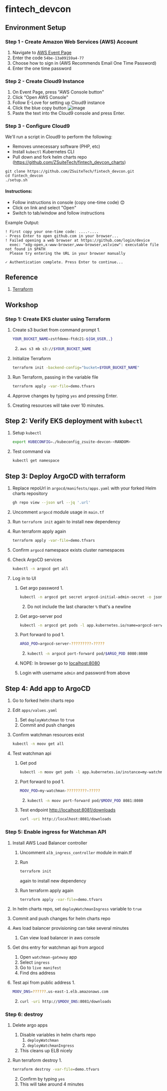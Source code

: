 # fintech_devcon

## Environment Setup

### Step 1 - Create Amazon Web Services (AWS) Account

1. Navigate to [AWS Event Page](https://dashboard.eventengine.run/login)
2. Enter the code `54be-13a09159a4-77`
3. Choose how to sign in (AWS Recommends Email One Time Password)
4. Enter the one time password

### Step 2 - Create Cloud9 Instance

1. On Event Page, press "AWS Console button"
2. Click "Open AWS Console"
3. Follow E-Love for setting up Cloud9 instance
4. Click the blue copy button
   ![image](https://user-images.githubusercontent.com/563397/132717130-23fe3463-ffb8-42ed-bc0c-3be24fa72ebf.png)
5. Paste the text into the Cloud9 console and press Enter.

### Step 3 - Configure Cloud9

We'll run a script in Cloud9 to perform the following:

- Removes unnecessary software (PHP, etc)
- Install `kubectl` Kubernetes CLI
- Pull down and fork helm charts repo (https://github.com/ZSuiteTech/fintech_devcon_charts)

```
git clone https://github.com/ZSuiteTech/fintech_devcon.git
cd fintech_devcon
./setup.sh
```

#### Instructions:

- Follow instructions in console (copy one-time code) 😊
- Click on link and select "Open"
- Switch to tab/window and follow instructions

Example Output:

```
! First copy your one-time code: ....-....
- Press Enter to open github.com in your browser... 
! Failed opening a web browser at https://github.com/login/device
  exec: "xdg-open,x-www-browser,www-browser,wslview": executable file not found in $PATH
  Please try entering the URL in your browser manually
  
✓ Authentication complete. Press Enter to continue...
```

## Reference

1. [Terraform](reference.md)

## Workshop

### Step 1: Create EKS cluster using Terraform

1. Create s3 bucket from command prompt
   1.
      ```sh
      YOUR_BUCKET_NAME=zstfdemo-ftdc21-${GH_USER,,}
      ```
   
   2.
      ```sh
      aws s3 mb s3://$YOUR_BUCKET_NAME
      ```

2. Initialize Terraform
   
   ```sh
   terraform init -backend-config="bucket=$YOUR_BUCKET_NAME"
   ```

3. Run Terraform, passing in the variable file
   
   ```sh
   terraform apply -var-file=demo.tfvars
   ```

4. Approve changes by typing `yes` and pressing Enter.
5. Creating resources will take over 10 minutes.

## Step 2: Verify EKS deployment with `kubectl`

1. Setup `kubectl`
   
   ```sh
   export KUBECONFIG=./kubeconfig_zsuite-devcon-<RANDOM>
   ```

2. Test command via
   
   ```sh
   kubectl get namespace
   ```

## Step 3: Deploy ArgoCD with terraform

1. Replace repoUrl in `argocd/manifests/apps.yaml` with your forked Helm charts repository
   
   ```sh
   gh repo view --json url --jq '.url'
   ```

2. Uncomment `argocd` module usage in `main.tf`
3. Run `terraform init` again to install new dependency
4. Run terraform apply again

   ```sh
   terraform apply -var-file=demo.tfvars
   ```

5. Confirm `argocd` namespace exists cluster namespaces
6. Check ArgoCD services
   
   ```sh
   kubectl -n argocd get all
   ```

7. Log in to UI
   1. Get argo password
      1.
         ```sh
         kubectl -n argocd get secret argocd-initial-admin-secret -o jsonpath="{.data.password}" | base64 -d
         ```
      
      2. Do not include the last character `%` that's a newline
   2. Get argo-server pod
      
      ```sh
      kubectl -n argocd get pods -l app.kubernetes.io/name=argocd-server
      ```
   
   3. Port forward to pod
      1.
         ```sh
         ARGO_POD=argocd-server-?????????-?????
         ```
         
      2.
         ```sh
         kubectl -n argocd port-forward pod/$ARGO_POD 8080:8080
         ```
   
   4. NOPE: In browser go to [localhost:8080](http://localhost:8080)
   5. Login with username `admin` and password from above

## Step 4: Add app to ArgoCD

1. Go to forked helm charts repo
2. Edit `apps/values.yaml`
   1. Set `deployWatchman` to `true`
   2. Commit and push changes
3. Confirm watchman resources exist

   ```sh
   kubectl -n moov get all
   ```

4. Test watchman api
   1. Get pod 
      
      ```sh
      kubectl -n moov get pods -l app.kubernetes.io/instance=my-watchman
      ```
   
   2. Port forward to pod
      1.
         ```sh
         MOOV_POD=my-watchman-?????????-?????
         ```
      
      2.
         ```sh
         kubectl -n moov port-forward pod/$MOOV_POD 8081:8080
         ```
   
   3. Test endpoint [http://localhost:8081/downloads](http://localhost:8081/downloads)
      
      ```sh
      curl -uri http://localhost:8081/downloads
      ```

### Step 5: Enable ingress for Watchman API

1. Install AWS Load Balancer controller
   1. Uncomment `alb_ingress_controller` module in main.tf
   2. Run
     
      ```sh
      terraform init
      ```
      
      again to install new dependency
   3. Run terraform apply again
      
      ```sh
      terraform apply -var-file=demo.tfvars
      ```

2. In helm charts repo, set `deployWatchmanIngress` variable to `true`
3. Commit and push changes for helm charts repo
4. Aws load balancer provisioning can take several minutes
   1. Can view load balancer in aws console
5. Get dns entry for watchman api from argocd
   1. Open `watchman-gateway` app
   2. Select `ingress`
   3. Go to `live manifest`
   4. Find dns address
6. Test api from public address
   1.
      ```sh
      MOOV_DNS=??????.us-east-1.elb.amazonaws.com
      ```

   2.
      ```sh
      curl -uri http://$MOOV_DNS:8081/downloads
      ```

### Step 6: destroy

1. Delete argo apps
   1. Disable variables in helm charts repo
      1. `deployWatchman`
      2. `deployWatchmanIngress`
   2. This cleans up ELB nicely
2. Run terraform destroy
   1.
      ```sh
      terraform destroy -var-file=demo.tfvars
      ```

   2. Confirm by typing `yes`
   3. This will take around 4 minutes
